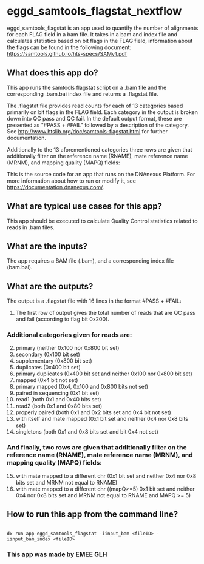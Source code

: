 # eggd_samtools_flagstat_nextflow


eggd_samtools_flagstat is an app used to quantify the number of alignments for each FLAG field in a bam file. It takes in a bam and index file and calculates statistics based on bit flags in the FLAG field, information about the flags can be found in the following document: https://samtools.github.io/hts-specs/SAMv1.pdf

## What does this app do?

This app runs the samtools flagstat script on a .bam file and the corresponding .bam.bai index file and returns a .flagstat file.

The .flagstat file provides read counts for each of 13 categories based primarily on bit flags in the FLAG field. Each category in the output is broken down into QC pass and QC fail. In the default output format, these are presented as "#PASS + #FAIL" followed by a description of the category. See http://www.htslib.org/doc/samtools-flagstat.html for further documentation.

Additionally to the 13 aforementioned categories three rows are given that additionally filter on the reference name (RNAME), mate reference name (MRNM), and mapping quality (MAPQ) fields:  

This is the source code for an app that runs on the DNAnexus Platform.
For more information about how to run or modify it, see
https://documentation.dnanexus.com/.

## What are typical use cases for this app?
This app should be executed to calculate Quality Control statistics related to reads in .bam files.
## What are the inputs?
The app requires a BAM file (.bam), and a corresponding index file (bam.bai).
## What are the outputs?
The output is a .flagstat file with 16 lines in the format #PASS + #FAIL:

1. The first row of output gives the total number of reads that are QC pass and fail (according to flag bit 0x200). 
### Additional categories given for reads are:

2. primary (neither 0x100 nor 0x800 bit set)
3. secondary (0x100 bit set)
4. supplementary (0x800 bit set)
5. duplicates (0x400 bit set)
6. primary duplicates (0x400 bit set and neither 0x100 nor 0x800 bit set)
7. mapped (0x4 bit not set)
8. primary mapped (0x4, 0x100 and 0x800 bits not set)
9. paired in sequencing (0x1 bit set)
10. read1 (both 0x1 and 0x40 bits set)
11. read2 (both 0x1 and 0x80 bits set)
12. properly paired (both 0x1 and 0x2 bits set and 0x4 bit not set)
13. with itself and mate mapped (0x1 bit set and neither 0x4 nor 0x8 bits set)
14. singletons (both 0x1 and 0x8 bits set and bit 0x4 not set)
### And finally, two rows are given that additionally filter on the reference name (RNAME), mate reference name (MRNM), and mapping quality (MAPQ) fields:  
15. with mate mapped to a different chr
    (0x1 bit set and neither 0x4 nor 0x8 bits set and MRNM not equal to RNAME)
16. with mate mapped to a different chr
    ((mapQ>=5) 0x1 bit set and neither 0x4 nor 0x8 bits set and MRNM not equal to RNAME and MAPQ >= 5)
## How to run this app from the command line?
```

dx run app-eggd_samtools_flagstat -iinput_bam <fileID> -iinput_bam_index <fileID>

```
### This app was made by EMEE GLH

